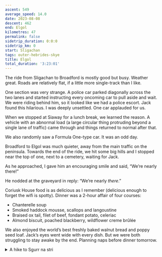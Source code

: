 ```yaml
---
ascent: 549
average_speed: 14.0
date: 2023-08-08
descent: 462
end: Elgol
kilometres: 47
permalink: false
sidetrip_duration: 0:0:0
sidetrip_km: 0
start: Sligachan
tags: outer-hebrides-skye
title: Elgol
total_duration: '3:23:01'
---
```


The ride from Sligachan to Broadford is mostly good but busy. Weather great. Roads are relatively flat, if a little more single-track than I like.

One section was very strange. A police car parked diagonally across the two lanes and started instructing every oncoming car to pull aside and wait. We were riding behind him, so it looked like we had a police escort. Jack found this hilarious. I was deeply unsettled. One car applauded for us.

When we stopped at Siaway for a lunch break, we learned the reason. A vehicle with an abnormal load (a large circular thing protruding beyond a single lane of traffic) came through and things returned to normal after that.

We also randomly saw a Formula One-type car. It was an odd day.

Broadford to Elgol was much quieter, away from the main traffic on the peninsula. Towards the end of the ride, we hit some big hills and I stopped near the top of one, next to a cemetery, waiting for Jack.

As he approached, I gave him an encouraging smile and said, “We’re nearly there!”

He nodded at the graveyard in reply: “We’re nearly *there*.”

Coriusk House food is as delicious as I remember (delicious enough to forget the wifi is spotty). Dinner was a 2-hour affair of four courses:

- Chanterelle soup
- Smoked haddock mousse, scallops and langoustine
- Braised ox tail, filet of beef, fondant potato, celeriac
- Almond biscuit, poached blackberry, wildflower creme brûlée

We also enjoyed the world’s best freshly baked walnut bread and poppy seed loaf. Jack’s eyes went wide with every dish. But we were both struggling to stay awake by the end. Planning naps before dinner tomorrow.

<details class="stack">
<summary>A hike to Sgurr na stri</summary>

We booked a half-day round-trip with the Bella Jane to visit Loch Coriusk. Once there, we set off on a hike to Sgurr na Stri but ran into a lot of difficulty finding (and staying on!) the right path. Unlike the clearly marked single trail for the Faerie Pools, there were several gravel paths one could follow around Loch Coriusk and we kept veering off our planned route.

At one point, trying to cross a flat rock with a wet patch, I slipped and slid downwards. Jack reached up to catch me. Unfortunately, the sudden stop bent my knee in a direction knees are not meant to bend. We didn’t slide any further though, and the knee (while sore) was OK to walk on.

We found a path that had fewer big flat rocks to cross and made good progress up the hill. The views in every direction were incredible. We were finally on a good clear stretch when we checked the time and realized there was no way we would make it back to the boat by 3 pm if we continued to the end of our scheduled route.

Realistic decision-making had to trump idealistic planning. We marked the end of our journey with a lunch break overlooking the Cuillin Hills and turned back. We weren’t even sure our early exit would guarantee arriving back in time. As we rushed down the hills, Jack turned his ankle.

It was bad but not hopeless. Jack took a short break, tied his shoe tightly, and carried on. We did better staying on the good path but were still unsure at most junctions which way to go.

Thankfully, a family of three from Aberdeen was hiking back to meet the boat at the same time. We chatted a bit as they passed and it seemed prudent to follow them as they were quite confident in their path choices. They were also incredibly quick. We lost sight of them a few times but managed to get back in time to catch the boat.

Next time, we'll definitely take the full-day trip option.
</details>
